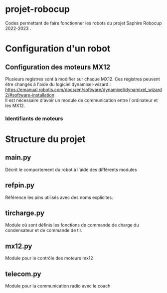 # projet-robocup
Codes permettant de faire fonctionner les robots du projet Saphire Robocup 2022-2023 .

<h1>Configuration d'un robot</h1>
<h2>Configuration des moteurs MX12</h1>
Plusieurs registres sont à modifier sur chaque MX12.
Ces registres peuvent être changés à l'aide du logiciel dynamixel-wizard :
<a href="https://emanual.robotis.com/docs/en/software/dynamixel/dynamixel_wizard2/#software-installation"> https://emanual.robotis.com/docs/en/software/dynamixel/dynamixel_wizard2/#software-installation</a>
<br>
Il est nécessaire d'avoir un module de communication entre l'ordinateur et les MX12.
<h3>Identifiants de moteurs</h1>

<h1>Structure du projet</h1>

<h2>main.py</h2>
Décrit le comportement du robot à l'aide des différents modules

<h2>refpin.py</h2>
Référence les pins utilisés avec des noms explicites.

<h2>tircharge.py</h2>
Module où sont définis les fonctions de commande de charge du condensateur
et de commande de tir.

<h2>mx12.py</h2>
Module pour le contrôle des moteurs mx12


<h2>telecom.py</h2>
Module pour la communication radio avec le coach
